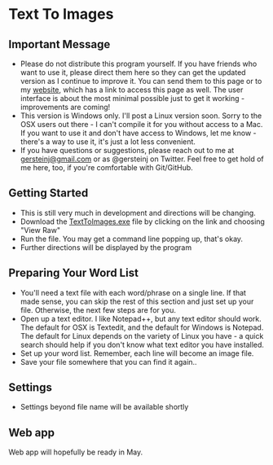 # Text To Images

## Important Message
* Please do not distribute this program yourself. If you have friends who want to use it, please direct them here so they can get the updated version as I continue to improve it. You can send them to this page or to my [website](http://www.robotsinheels.com), which has a link to access this page as well. The user interface is about the most minimal possible just to get it working - improvements are coming!
* This version is Windows only. I'll post a Linux version soon. Sorry to the OSX users out there - I can't compile it for you without access to a Mac. If you want to use it and don't have access to Windows, let me know - there's a way to use it, it's just a lot less convenient.
* If you have questions or suggestions, please reach out to me at gersteinj@gmail.com or as @gersteinj on Twitter. Feel free to get hold of me here, too, if you're comfortable with Git/GitHub.

## Getting Started
* This is still very much in development and directions will be changing.
* Download the [TextToImages.exe](https://github.com/gersteinj/text_to_images/blob/master/dist/TextToImages.exe) file by clicking on the link and choosing "View Raw"
* Run the file. You may get a command line popping up, that's okay.
* Further directions will be displayed by the program

## Preparing Your Word List
* You'll need a text file with each word/phrase on a single line. If that made sense, you can skip the rest of this section and just set up your file. Otherwise, the next few steps are for you.
* Open up a text editor. I like Notepad++, but any text editor should work. The default for OSX is Textedit, and the default for Windows is Notepad. The default for Linux depends on the variety of Linux you have - a quick search should help if you don't know what text editor you have installed.
* Set up your word list. Remember, each line will become an image file.
* Save your file somewhere that you can find it again..

## Settings
* Settings beyond file name will be available shortly

## Web app
Web app will hopefully be ready in May.
